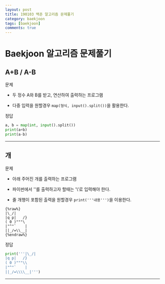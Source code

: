 ```yaml
---
layout: post
title: 190103 백준 알고리즘 문제풀기
category: baekjoon
tags: [baekjoon]
comments: true
---
```


# Baekjoon 알고리즘 문제풀기

## A+B / A-B

문제
- 두 정수 A와 B를 받고, 연산하여 출력하는 프로그램

- 다중 입력을 원할경우 `map(형식, input().split())`을 활용한다.

정답
```python
a, b = map(int, input().split())
print(a+b)
print(a-b)
```

---

## 개

문제
- 아래 주어진 개를 출력하는 프로그램

- 파이썬에서 '\'를 출력하고자 할때는 '\\'로 입력해야 한다.
- 줄 개행이 포함된 출력을 원할경우 `print('''내용''')`을 이용한다.

```
{%raw%}
|\_/|
|q p|   /}
( 0 )"""\
|"^"`    |
||_/=\\__|
{%endraw%}
```

정답
```python
print('''|\_/|
|q p|   /}
( 0 )"""\\
|"^"`    |
||_/=\\\\__|''')
```

---

